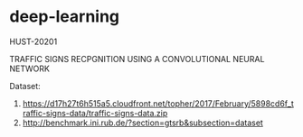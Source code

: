 # deep-learning
HUST-20201 

TRAFFIC SIGNS RECPGNITION USING A CONVOLUTIONAL NEURAL NETWORK

Dataset:
1. https://d17h27t6h515a5.cloudfront.net/topher/2017/February/5898cd6f_traffic-signs-data/traffic-signs-data.zip
2. http://benchmark.ini.rub.de/?section=gtsrb&subsection=dataset
